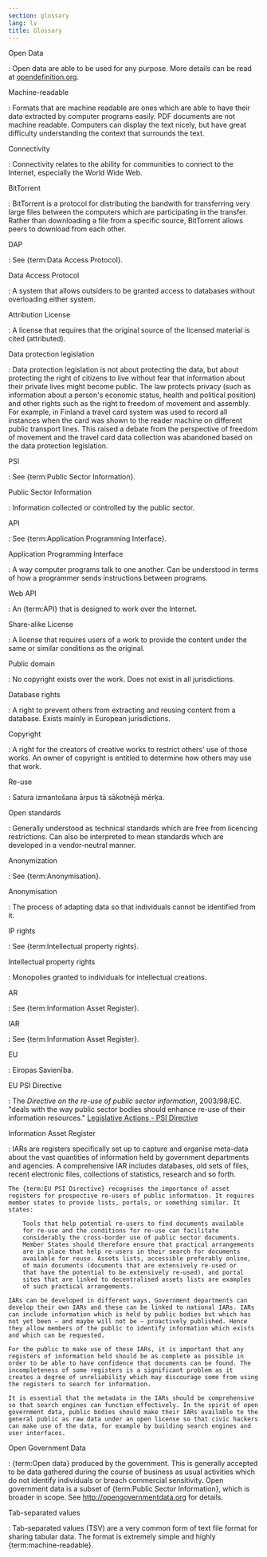 ```yaml
---
section: glossary
lang: lv
title: Glossary
---
```


Open Data

:   Open data are able to be used for any purpose. More details can be read at [opendefinition.org](http://www.opendefinition.org/).

Machine-readable

:   Formats that are machine readable are ones which are able to have their data extracted by computer programs easily. PDF documents are not machine readable. Computers can display the text nicely, but have great difficulty understanding the context that surrounds the text.

Connectivity

:   Connectivity relates to the ability for communities to connect to the Internet, especially the World Wide Web.

BitTorrent

:   BitTorrent is a protocol for distributing the bandwith for transferring very large files between the computers which are participating in the transfer. Rather than downloading a file from a specific source, BitTorrent allows peers to download from each other.

DAP

:   See {term:Data Access Protocol}.

Data Access Protocol

:   A system that allows outsiders to be granted access to databases without overloading either system.

Attribution License

:   A license that requires that the original source of the licensed material is cited (attributed).

Data protection legislation

:   Data protection legislation is not about protecting the data, but about protecting the right of citizens to live without fear that information about their private lives might become public. The law protects privacy (such as information about a person's economic status, health and political position) and other rights such as the right to freedom of movement and assembly. For example, in Finland a travel card system was used to record all instances when the card was shown to the reader machine on different public transport lines. This raised a debate from the perspective of freedom of movement and the travel card data collection was abandoned based on the data protection legislation.

PSI

:   See {term:Public Sector Information}.

Public Sector Information

:   Information collected or controlled by the public sector.

API

:   See {term:Application Programming Interface}.

Application Programming Interface

:   A way computer programs talk to one another. Can be understood in terms of how a programmer sends instructions between programs.

Web API

:   An {term:API} that is designed to work over the Internet.

Share-alike License

:   A license that requires users of a work to provide the content under the same or similar conditions as the original.

Public domain

:   No copyright exists over the work. Does not exist in all jurisdictions.

Database rights

:   A right to prevent others from extracting and reusing content from a database. Exists mainly in European jurisdictions.

Copyright

:   A right for the creators of creative works to restrict others' use of those works. An owner of copyright is entitled to determine how others may use that work.

Re-use

:   Satura izmantošana ārpus tā sākotnējā mērķa.

Open standards

:   Generally understood as technical standards which are free from licencing restrictions. Can also be interpreted to mean standards which are developed in a vendor-neutral manner.

Anonymization

:   See {term:Anonymisation}.

Anonymisation

:   The process of adapting data so that individuals cannot be identified from it.

IP rights

:   See {term:Intellectual property rights}.

Intellectual property rights

:   Monopolies granted to individuals for intellectual creations.

AR

:   See {term:Information Asset Register}.

IAR

:   See {term:Information Asset Register}.

EU

:   Eiropas Savienība.

EU PSI Directive

:   The *Directive on the re-use of public sector information*, 2003/98/EC. "deals with the way public sector bodies should enhance re-use of their information resources." [Legislative Actions - PSI Directive](http://ec.europa.eu/information_society/policy/psi/actions_eu/policy_actions/index_en.htm)

Information Asset Register

:   IARs are registers specifically set up to capture and organise meta-data about the vast quantities of information held by government departments and agencies. A comprehensive IAR includes databases, old sets of files, recent electronic files, collections of statistics, research and so forth.

    The {term:EU PSI Directive} recognises the importance of asset registers for prospective re-users of public information. It requires member states to provide lists, portals, or something similar. It states:

        Tools that help potential re-users to find documents available
        for re-use and the conditions for re-use can facilitate
        considerably the cross-border use of public sector documents.
        Member States should therefore ensure that practical arrangements
        are in place that help re-users in their search for documents
        available for reuse. Assets lists, accessible preferably online,
        of main documents (documents that are extensively re-used or
        that have the potential to be extensively re-used), and portal
        sites that are linked to decentralised assets lists are examples
        of such practical arrangements.

    IARs can be developed in different ways. Government departments can develop their own IARs and these can be linked to national IARs. IARs can include information which is held by public bodies but which has not yet been – and maybe will not be – proactively published. Hence they allow members of the public to identify information which exists and which can be requested.

    For the public to make use of these IARs, it is important that any registers of information held should be as complete as possible in order to be able to have confidence that documents can be found. The incompleteness of some registers is a significant problem as it creates a degree of unreliability which may discourage some from using the registers to search for information.

    It is essential that the metadata in the IARs should be comprehensive so that search engines can function effectively. In the spirit of open government data, public bodies should make their IARs available to the general public as raw data under an open license so that civic hackers can make use of the data, for example by building search engines and user interfaces.

Open Government Data

:   {term:Open data} produced by the government. This is generally accepted to be data gathered during the course of business as usual activities which do not identify individuals or breach commercial sensitivity. Open government data is a subset of {term:Public Sector Information}, which is broader in scope. See <http://opengovernmentdata.org> for details.

Tab-separated values

:   Tab-separated values (TSV) are a very common form of text file format for sharing tabular data. The format is extremely simple and highly {term:machine-readable}.
